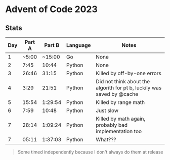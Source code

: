 # Advent of Code 2023

## Stats
| Day | Part A | Part B | Language | Notes |
| --- | ------ | ------ | -------- | -------------- |
|  1  | ~5:00  | ~15:00 |    Go    | None |
|  2  |  7:45  | 10:44  |  Python  | None |
|  3  |  26:46 | 31:15  |  Python  | Killed by off-by-one errors |
|  4  |  3:29  | 21:51  |  Python  | Did not think about the algorith for pt b, luckily was saved by @cache |
|  5  | 15:54  |1:29:54 |  Python  | Killed by range math |
|  6  | 7:59   | 10:48  |  Python  | Just slow |
|  7  | 28:14  |1:09:24 |  Python  | Killed by math again, probably bad implementation too |
|  7  | 05:11  |1:37:03 |  Python  | What??? |

> Some timed independently because I don't always do them at release

